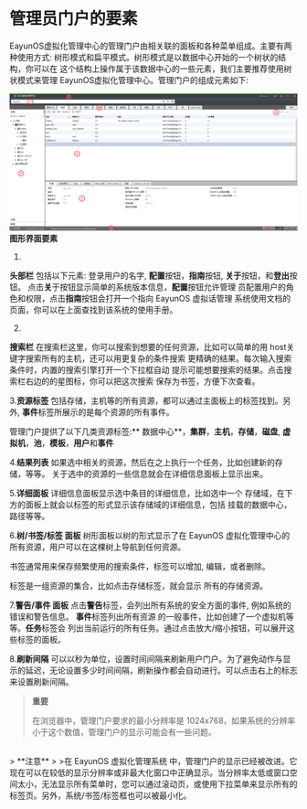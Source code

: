 # 管理员门户的要素

EayunOS虚拟化管理中心的管理门户由相关联的面板和各种菜单组成。主要有两种使用方式:
树形模式和扁平模式。树形模式是以数据中心开始的一个树状的结构，你可以在
这个结构上操作属于该数据中心的一些元素，我们主要推荐使用树状模式来管理
EayunOS虚拟化管理中心。管理门户的组成元素如下:

![要素介绍](../images/elements.png)</br>
**图形界面要素**

1.
**头部栏**
包括以下元素: 登录用户的名字, **配置**按钮，**指南**按钮,
**关于**按钮，和**登出**按钮。
点击**关**于按钮显示简单的系统版本信息，**配置**按钮允许管理
员配置用户的角色和权限，点击**指南**按钮会打开一个指向  EayunOS 虚拟话管理
系统使用文档的页面，你可以在上面查找到该系统的使用手册。

2.
**搜索栏**
在搜索栏这里，你可以搜索到想要的任何资源，比如可以简单的用
host关键字搜索所有的主机，还可以用更复杂的条件搜索
更精确的结果。每次输入搜索条件时，内置的搜索引擎打开一个下拉框自动
提示可能想要搜索的结果。点击搜索栏右边的的星图标，你可以把这次搜索
保存为书签，方便下次查看。

3.**资源标签**
包括存储，主机等的所有资源，都可以通过主面板上的标签找到。另外,
**事件**标签所展示的是每个资源的所有事件。

管理门户提供了以下几类资源标签:** 数据中心**，**集群**，**主机**，**存储**，**磁盘**,
**虚拟机**，**池**，**模板**，**用户**和**事件**

4.**结果列表**
如果选中相关的资源，然后在之上执行一个任务，比如创建新的存储，等等。
关于选中的资源的一些信息就会在详细信息面板上显示出来。

5.**详细面板**
详细信息面板显示选中条目的详细信息，比如选中一个
存储域，在下方的面板上就会以标签的形式显示该存储域的详细信息，包括
挂载的数据中心，路径等等。

6.**树/书签/标签 面板**
树形面板以树的形式显示了在 EayunOS 虚拟化管理中心的
所有资源，用户可以在这棵树上导航到任何资源。

书签通常用来保存频繁使用的搜索条件，标签可以增加, 编辑，或者删除。

标签是一组资源的集合，比如点击存储标签，就会显示 所有的存储资源。

7.**警告/事件 面板**
点击**警告**标签，会列出所有系统的安全方面的事件, 例如系统的错误和警告信息。
**事件**标签列出所有资源 的一般事件，比如创建了一个虚拟机等等。**任务**标签会
列出当前运行的所有任务。通过点击放大/缩小按钮，可以展开这些标签的面板。

8.**刷新间隔**
可以以秒为单位，设置时间间隔来刷新用户门户。为了避免动作与显示的延迟，无论设置多少时间间隔，刷新操作都会自动进行。可以点击右上的标志来设置刷新间隔。

> **重要**
>
> 在浏览器中，管理门户要求的最小分辨率是 1024x768，如果系统的分辨率
> 小于这个数值，管理门户的显示可能会有一些问题。

</br>
> **注意**
>
>在 EayunOS 虚拟化管理系统 中，管理门户的显示已经被改进。它现在可以在较低的显示分辨率或非最大化窗口中正确显示。当分辨率太低或窗口空间太小，无法显示所有菜单时，您可以通过滚动页，或使用下拉菜单来显示所有的标签页。另外，系统/书签/标签框也可以被最小化。

